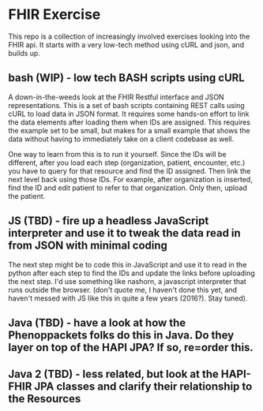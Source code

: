 # FHIR Exercise
This repo is a collection of increasingly involved exercises looking into the FHIR api. It starts with a very low-tech method using cURL and json, and builds up.

## bash (WIP) - low tech BASH scripts using cURL
A down-in-the-weeds look at the FHIR Restful interface and JSON representations. This is a set of bash scripts containing REST calls using cURL to load data in JSON format. It requires some hands-on effort to link the data elements after loading them when IDs are assigned.  This requires the example set to be small, but makes for a small example that shows the data without having to immediately take on a client codebase as well.

One way to learn from this is to run it  yourself. Since the IDs will be different, after you load each step (organization, patient, encounter, etc.) you have to query for that resource and find the ID assigned. Then link the next level back using those IDs. For example, after organization is inserted, find the ID and edit patient to refer to that organization. Only then, upload the patient.

## JS (TBD) - fire up a headless JavaScript interpreter and use it to tweak the data read in from JSON with minimal coding
The next step might be to code this in JavaScript and use it to read in the python after each step to find the IDs and update the links before uploading the next step. I'd use something like nashorn, a javascript interpreter that runs outside the browser. (don't quote me, I haven't done this yet, and haven't messed with JS like this in quite a few years (2016?). Stay tuned).

## Java (TBD) - have a look at how the Phenoppackets folks do this in Java. Do they layer on top of the HAPI JPA? If so, re=order this.


## Java 2 (TBD) - less related, but look at the HAPI-FHIR JPA classes and clarify their relationship to the Resources



